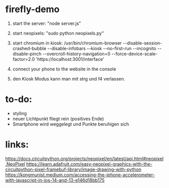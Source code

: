 # firefly-demo

1. start the server: "node server.js"
2. start neopixels: "sudo python neopixels.py"
3. start chromium in kiosk:
   /usr/bin/chromium-browser --disable-session-crashed-bubble --disable-infobars --kiosk --no-first-run --incognito --disable-pinch --overcroll-history-navigation=0 --force-device-scale-factor=2.0 'https://localhost:3001/interface'

4. connect your phone to the website in the console
5. den Kiosk Modus kann man mit strg und f4 verlassen.

# to-do:

- styling
- neuer Lichtpunkt fliegt rein (positives Ende)
- Smartphone wird weggelegt und Punkte beruhigen sich

# links:

https://docs.circuitpython.org/projects/neopixel/en/latest/api.html#neopixel.NeoPixel
https://learn.adafruit.com/easy-neopixel-graphics-with-the-circuitpython-pixel-framebuf-library/image-drawing-with-python
https://kongmunist.medium.com/accessing-the-iphone-accelerometer-with-javascript-in-ios-14-and-13-e146d18bb175
